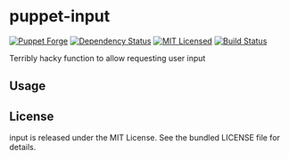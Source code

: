 puppet-input
==============

[![Puppet Forge](https://img.shields.io/puppetforge/v/halyard/input.svg)](https://forge.puppetlabs.com/halyard/input)
[![Dependency Status](https://img.shields.io/gemnasium/halyard/puppet-input.svg)](https://gemnasium.com/halyard/puppet-input)
[![MIT Licensed](https://img.shields.io/badge/license-MIT-green.svg)](https://tldrlegal.com/license/mit-license)
[![Build Status](https://img.shields.io/circleci/project/halyard/puppet-input/master.svg)](https://circleci.com/gh/halyard/puppet-input)

Terribly hacky function to allow requesting user input

## Usage

## License

input is released under the MIT License. See the bundled LICENSE file for details.

